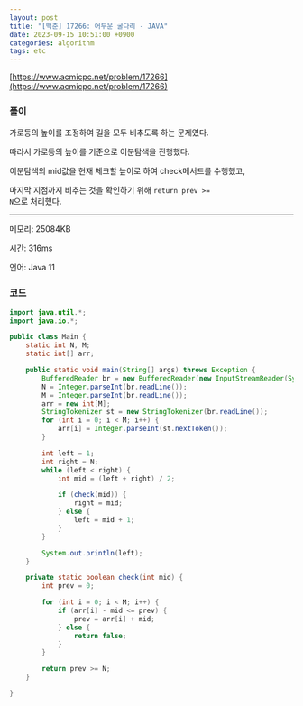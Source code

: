 ```yaml
---
layout: post
title: "[백준] 17266: 어두운 굴다리 - JAVA"
date: 2023-09-15 10:51:00 +0900
categories: algorithm
tags: etc
---
```


[https://www.acmicpc.net/problem/17266](https://www.acmicpc.net/problem/17266)

### 풀이

가로등의 높이를 조정하여 길을 모두 비추도록 하는 문제였다.

따라서 가로등의 높이를 기준으로 이분탐색을 진행했다.

이분탐색의 mid값을 현재 체크할 높이로 하여 check메서드를 수행했고,

마지막 지점까지 비추는 것을 확인하기 위해 <code>return prev >= N</code>으로 처리했다.

---

메모리: 25084KB

시간: 316ms

언어: Java 11

### 코드

```java
import java.util.*;
import java.io.*;

public class Main {
    static int N, M;
    static int[] arr;

    public static void main(String[] args) throws Exception {
        BufferedReader br = new BufferedReader(new InputStreamReader(System.in));
        N = Integer.parseInt(br.readLine());
        M = Integer.parseInt(br.readLine());
        arr = new int[M];
        StringTokenizer st = new StringTokenizer(br.readLine());
        for (int i = 0; i < M; i++) {
            arr[i] = Integer.parseInt(st.nextToken());
        }

        int left = 1;
        int right = N;
        while (left < right) {
            int mid = (left + right) / 2;

            if (check(mid)) {
                right = mid;
            } else {
                left = mid + 1;
            }
        }

        System.out.println(left);
    }

    private static boolean check(int mid) {
        int prev = 0;

        for (int i = 0; i < M; i++) {
            if (arr[i] - mid <= prev) {
                prev = arr[i] + mid;
            } else {
                return false;
            }
        }

        return prev >= N;
    }

}
```
